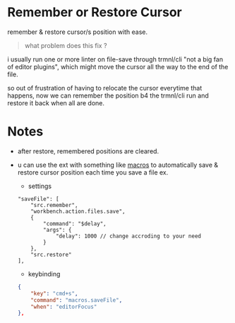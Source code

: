 # Remember or Restore Cursor

remember & restore cursor/s position with ease.

> what problem does this fix ?

i usually run one or more linter on file-save through trmnl/cli "not a big fan of editor plugins", which might move the cursor all the way to the end of the file.

so out of frustration of having to relocate the cursor everytime that happens, now we can remember the position b4 the trmnl/cli run and restore it back when all are done.

# Notes

- after restore, remembered positions are cleared.
- u can use the ext with something like [macros](https://marketplace.visualstudio.com/items?itemName=ctf0.macros) to automatically save & restore cursor position each time you save a file ex.

    - settings

    ```jsonc
    "saveFile": [
        "src.remember",
        "workbench.action.files.save",
        {
            "command": "$delay",
            "args": {
                "delay": 1000 // change accroding to your need
            }
        },
        "src.restore"
    ],
    ```

    - keybinding

    ```json
    {
        "key": "cmd+s",
        "command": "macros.saveFile",
        "when": "editorFocus"
    },
    ```
